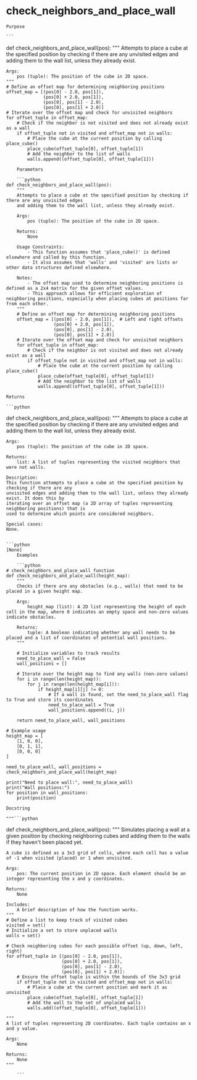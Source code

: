 # check_neighbors_and_place_wall

    Purpose

    ```
def check_neighbors_and_place_wall(pos):
    """
    Attempts to place a cube at the specified position by checking if there are any unvisited edges
    and adding them to the wall list, unless they already exist.

    Args:
        pos (tuple): The position of the cube in 2D space.
    """
    # Define an offset map for determining neighboring positions
    offset_map = [(pos[0] - 2.0, pos[1]),
                  (pos[0] + 2.0, pos[1]),
                  (pos[0], pos[1] - 2.0),
                  (pos[0], pos[1] + 2.0)]
    # Iterate over the offset map and check for unvisited neighbors
    for offset_tuple in offset_map:
        # Check if the neighbor is not visited and does not already exist as a wall
        if offset_tuple not in visited and offset_map not in walls:
            # Place the cube at the current position by calling place_cube()
            place_cube(offset_tuple[0], offset_tuple[1])
            # Add the neighbor to the list of walls
            walls.append((offset_tuple[0], offset_tuple[1]))
```
    Parameters

    ```python
def check_neighbors_and_place_wall(pos):
    """
    Attempts to place a cube at the specified position by checking if there are any unvisited edges 
    and adding them to the wall list, unless they already exist.

    Args:
        pos (tuple): The position of the cube in 2D space.
    
    Returns:
        None

    Usage Constraints:
        - This function assumes that 'place_cube()' is defined elsewhere and called by this function.
        - It also assumes that 'walls' and 'visited' are lists or other data structures defined elsewhere.

    Notes:
        - The offset map used to determine neighboring positions is defined as a 2x4 matrix for the given offset values.
        - This approach allows for efficient exploration of neighboring positions, especially when placing cubes at positions far from each other.
    """
    # Define an offset map for determining neighboring positions
    offset_map = [(pos[0] - 2.0, pos[1]),  # Left and right offsets
                  (pos[0] + 2.0, pos[1]),
                  (pos[0], pos[1] - 2.0),
                  (pos[0], pos[1] + 2.0)]
    # Iterate over the offset map and check for unvisited neighbors
    for offset_tuple in offset_map:
        # Check if the neighbor is not visited and does not already exist as a wall
        if offset_tuple not in visited and offset_map not in walls:
            # Place the cube at the current position by calling place_cube()
            place_cube(offset_tuple[0], offset_tuple[1])
            # Add the neighbor to the list of walls
            walls.append((offset_tuple[0], offset_tuple[1]))
```
    Returns

    ```python
def check_neighbors_and_place_wall(pos):
    """
    Attempts to place a cube at the specified position by checking if there are any unvisited edges
    and adding them to the wall list, unless they already exist.

    Args:
        pos (tuple): The position of the cube in 2D space.

    Returns:
        list: A list of tuples representing the visited neighbors that were not walls.

    Description:
    This function attempts to place a cube at the specified position by checking if there are any
    unvisited edges and adding them to the wall list, unless they already exist. It does this by
    iterating over an offset map (a 2D array of tuples representing neighboring positions) that is
    used to determine which points are considered neighbors.

    Special cases:
    None.
```

```python
[None]
    Examples

    ```python
# check_neighbors_and_place_wall function
def check_neighbors_and_place_wall(height_map):
    """
    Checks if there are any obstacles (e.g., walls) that need to be placed in a given height map.

    Args:
        height_map (list): A 2D list representing the height of each cell in the map, where 0 indicates an empty space and non-zero values indicate obstacles.

    Returns:
        tuple: A boolean indicating whether any wall needs to be placed and a list of coordinates of potential wall positions.
    """
    
    # Initialize variables to track results
    need_to_place_wall = False
    wall_positions = []
    
    # Iterate over the height map to find any walls (non-zero values)
    for i in range(len(height_map)):
        for j in range(len(height_map[i])):
            if height_map[i][j] != 0:
                # If a wall is found, set the need_to_place_wall flag to True and store its coordinates
                need_to_place_wall = True
                wall_positions.append((i, j))
    
    return need_to_place_wall, wall_positions

# Example usage
height_map = [
    [1, 0, 0],
    [0, 1, 1],
    [0, 0, 0]
]

need_to_place_wall, wall_positions = check_neighbors_and_place_wall(height_map)

print("Need to place wall:", need_to_place_wall)
print("Wall positions:")
for position in wall_positions:
    print(position)
```
    Docstring

    """```python
def check_neighbors_and_place_wall(pos):
    """
    Simulates placing a wall at a given position by checking neighboring cubes and adding them to the walls if they haven't been placed yet.

    A cube is defined as a 3x3 grid of cells, where each cell has a value of -1 when visited (placed) or 1 when unvisited.

    Args:
        pos: The current position in 2D space. Each element should be an integer representing the x and y coordinates.

    Returns:
        None

    Includes:
        A brief description of how the function works.
    """
    # Define a list to keep track of visited cubes
    visited = set()
    # Initialize a set to store unplaced walls
    walls = set()

    # Check neighboring cubes for each possible offset (up, down, left, right)
    for offset_tuple in [(pos[0] - 2.0, pos[1]), 
                         (pos[0] + 2.0, pos[1]),
                         (pos[0], pos[1] - 2.0),
                         (pos[0], pos[1] + 2.0)]:
        # Ensure the offset tuple is within the bounds of the 3x3 grid
        if offset_tuple not in visited and offset_map not in walls:
            # Place a cube at the current position and mark it as unvisited
            place_cube(offset_tuple[0], offset_tuple[1])
            # Add the wall to the set of unplaced walls
            walls.add((offset_tuple[0], offset_tuple[1]))

    """
    A list of tuples representing 2D coordinates. Each tuple contains an x and y value.

    Args:
        None

    Returns:
        None
    """
```"""
    ```